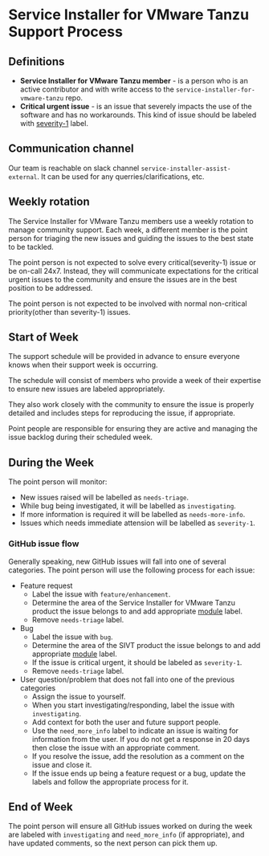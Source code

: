# Service Installer for VMware Tanzu Support Process

## Definitions

* **Service Installer for VMware Tanzu member** - is a person who is an active contributor and with
  write access to the `service-installer-for-vmware-tanzu` repo.
* **Critical urgent issue** - is an issue that severely impacts the use of the
  software and has no workarounds. This kind of issue should be labeled with
  [severity-1](severity-definitions.md#severity-1) label.

## Communication channel

Our team is reachable on slack channel `service-installer-assist-external`. It can be used for any querries/clarifications, etc. 

## Weekly rotation

The Service Installer for VMware Tanzu members use a weekly rotation to manage community support.
Each week, a different member is the point person for triaging the new issues
and guiding the issues to the best state to be tackled.

The point person is not expected to solve every critical(severity-1) issue or
be on-call 24x7. Instead, they will communicate expectations for the critical
urgent issues to the community and ensure the issues are in the best position
to be addressed.

The point person is not expected to be involved with normal non-critical
priority(other than severity-1) issues.

## Start of Week

The support schedule will be provided in advance to ensure everyone knows when their support
week is occurring.

The schedule will consist of members who provide a week of their expertise to
ensure new issues are labeled appropriately.

They also work closely with the community to ensure the issue is properly
detailed and includes steps for reproducing the issue, if appropriate.

Point people are responsible for ensuring they are active and managing the
issue backlog during their scheduled week.

## During the Week

The point person will monitor: 

* New issues raised will be labelled as `needs-triage`.
* While bug being investigated, it will be labelled as `investigating`. 
* If more information is required it will be labelled as `needs-more-info`.
* Issues which needs immediate attension will be labelled as `severity-1`.

### GitHub issue flow

Generally speaking, new GitHub issues will fall into one of several categories.
The point person will use the following process for each issue:

* Feature request
  * Label the issue with `feature/enhancement`.
  * Determine the area of the Service Installer for VMware Tanzu product the issue belongs to and add appropriate
    [module](https://github.com/vmware-tanzu/service-installer-for-vmware-tanzu/labels?q=module) label.
  * Remove `needs-triage` label.
* Bug
  * Label the issue with `bug`.
  * Determine the area of the SIVT product the issue belongs to and add appropriate
    [module](https://github.com/vmware-tanzu/service-installer-for-vmware-tanzu/labels?q=module) label.
  * If the issue is critical urgent, it should be labeled as `severity-1`.
  * Remove `needs-triage` label.
* User question/problem that does not fall into one of the previous categories
  * Assign the issue to yourself.
  * When you start investigating/responding, label the issue with `investigating`.
  * Add context for both the user and future support people.
  * Use the `need_more_info` label to indicate an issue is waiting for
  information from the user. If you do not get a response in 20 days then close
  the issue with an appropriate comment.
  * If you resolve the issue, add the resolution as a comment on the issue and
  close it.
  * If the issue ends up being a feature request or a bug, update the labels
  and follow the appropriate process for it.

## End of Week

The point person will ensure all GitHub issues worked on during the week are
labeled with `investigating` and `need_more_info` (if appropriate), and have
updated comments, so the next person can pick them up.
